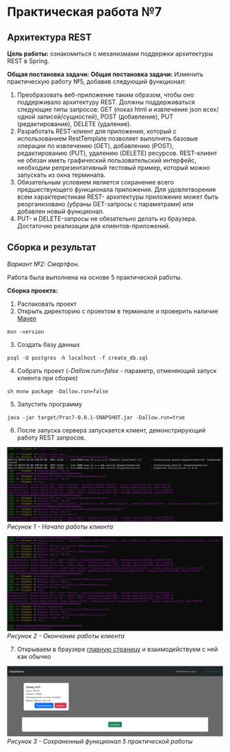 # Практическая работа №7
## Архитектура REST
**Цель работы:** ознакомиться с механизмами поддержки архитектуры REST в Spring.

**Общая постановка задачи:** **Общая постановка задачи:** Изменить практическую работу №5, добавив следующий функционал:

1. Преобразовать веб-приложение таким образом, чтобы оно поддерживало архитектуру REST. Должны поддерживаться следующие типы запросов: GET (показ html и извлечение json всех/одной записей/сущностей), POST (добавление), PUT (редактирование), DELETE (удаление).
2. Разработать REST-клиент для приложения, который с использованием RestTemplate позволяет выполнять базовые операции по извлечению (GET), добавлению (POST), редактированию (PUT), удалению (DELETE) ресурсов. REST-клиент не обязан иметь графический пользовательский интерфейс, необходим репрезентативный тестовый пример, который можно запускать из окна терминала.
3. Обязательным условием является сохранение всего предшествующего функционала приложения. Для удовлетворения всем характеристикам REST- архитектуры приложение может быть реорганизовано (убраны GET-запросы с параметрами) или добавлен новый функционал.
4. PUT- и DELETE-запросы не обязательно делать из браузера. Достаточно реализации для клиентов-приложений.

## Сборка и результат
_Вариант №2: Смартфон._

Работа была выполнена на основе 5 практической работы.

**Сборка проекта:**
1. Распаковать проект
2. Открыть директорию с проектом в терминале и проверить наличие [Maven](https://maven.apache.org/download.cgi)
```
mvn -version
```
3. Создать базу данных
```
psql -U postgres -h localhost -f create_db.sql
```
4. Собрать проект (_-Dallow.run=false_ - параметр, отменяющий запуск клиента при сборке)
```
sh mvnw package -Dallow.run=false 
```
5. Запустить программу
```
java -jar target/Prac7-0.0.1-SNAPSHOT.jar -Dallow.run=true
```
6. После запуска сервера запускается клиент, демонстрирующий работу REST запросов.

![Image alt](https://github.com/Bokalysha/RKIS_7/blob/master/screenshots/1.jpg)
_Рисунок 1 - Начало работы клиента_

![Image alt](https://github.com/Bokalysha/RKIS_7/blob/master/screenshots/2.jpg)
_Рисунок 2 - Окончание работы клиента_

7. Открываем в браузере [главную страницу](http://127.0.0.1:8080/) и взаимодействуем с ней как обычно

![Image alt](https://github.com/Bokalysha/RKIS_7/blob/master/screenshots/3.jpg)
_Рисунок 3 - Сохраненный функционал 5 практической работы_
